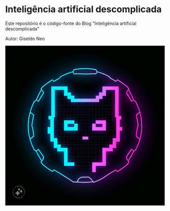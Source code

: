 # Inteligência artificial descomplicada

Este repositório é o código-fonte do Blog "Inteligência artificial descomplicada"

Autor: Giseldo Neo

![logo](avatar-icon.png)
